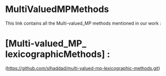 # MultiValuedMPMethods

This link contains all the Multi-valued_MP methods mentioned in our work :

# [Multi-valued_MP_ lexicographicMethods] :
(https://github.com/slhaddad/multi-valued-mp-lexicographic-methods.git)
